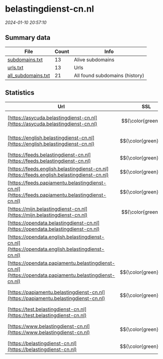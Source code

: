 # belastingdienst-cn.nl
*2024-01-10 20:57:10*
## Summary data
| File       | Count | Info |
|------------|-------|------|
|[subdomains.txt](/data/belastingdienst-cn.nl/subdomains.txt)|13|Alive subdomains|
|[urls.txt](/data/belastingdienst-cn.nl/urls.txt)|13|Urls|
|[all_subdomains.txt](/data/belastingdienst-cn.nl/all_subdomains.txt)|21|All found subdomains (history)|
## Statistics
| Url | SSL | Server | Cookie | HSTS | CSP | XFO | XXP | RP | Tech |Title |
|------------|-------|------|------|------|------|------|------|------|------|------|
|[https://asycuda.belastingdienst-cn.nl](https://asycuda.belastingdienst-cn.nl)| $${\color{green}A}$$ |Apache| | | | | | 3:white_check_mark: |Apache HTTP Server||
|[https://english.belastingdienst-cn.nl](https://english.belastingdienst-cn.nl)| $${\color{green}A+}$$ |nginx| |:white_check_mark: |:warning: | 1:white_check_mark: | 2:white_check_mark: | 3:white_check_mark: |Bloomreach HSTS Nginx|Home | Belasting...|
|[https://feeds.belastingdienst-cn.nl](https://feeds.belastingdienst-cn.nl)| $${\color{green}A+}$$ |nginx| |:white_check_mark: | | 1:white_check_mark: | 2:white_check_mark: | 3:white_check_mark: |HSTS Nginx||
|[https://feeds.english.belastingdienst-cn.nl](https://feeds.english.belastingdienst-cn.nl)| $${\color{green}A+}$$ |nginx| |:white_check_mark: | | 1:white_check_mark: | 2:white_check_mark: | 3:white_check_mark: |HSTS Nginx||
|[https://feeds.papiamentu.belastingdienst-cn.nl](https://feeds.papiamentu.belastingdienst-cn.nl)| $${\color{green}A+}$$ |nginx| |:white_check_mark: | | 1:white_check_mark: | 2:white_check_mark: | 3:white_check_mark: |HSTS Nginx||
|[https://mijn.belastingdienst-cn.nl](https://mijn.belastingdienst-cn.nl)| $${\color{green}A}$$ ||:white_check_mark: |:white_check_mark: |:warning: | 1:white_check_mark: | 2:white_check_mark: | 3:white_check_mark: |||
|[https://opendata.belastingdienst-cn.nl](https://opendata.belastingdienst-cn.nl)| |nginx| |:white_check_mark: | | 1:white_check_mark: | 2:white_check_mark: | 3:white_check_mark: |HSTS Nginx||
|[https://opendata.english.belastingdienst-cn.nl](https://opendata.english.belastingdienst-cn.nl)| |nginx| |:white_check_mark: | | 1:white_check_mark: | 2:white_check_mark: | 3:white_check_mark: |HSTS Nginx||
|[https://opendata.papiamentu.belastingdienst-cn.nl](https://opendata.papiamentu.belastingdienst-cn.nl)| $${\color{green}A+}$$ |nginx| |:white_check_mark: | | 1:white_check_mark: | 2:white_check_mark: | 3:white_check_mark: |HSTS Nginx||
|[https://papiamentu.belastingdienst-cn.nl](https://papiamentu.belastingdienst-cn.nl)| $${\color{green}A+}$$ |nginx| |:white_check_mark: |:warning: | 1:white_check_mark: | 2:white_check_mark: | 3:white_check_mark: |Bloomreach HSTS Nginx|Home | Belasting...|
|[https://test.belastingdienst-cn.nl](https://test.belastingdienst-cn.nl)| || | | | | | 3:white_check_mark: |||
|[https://www.belastingdienst-cn.nl](https://www.belastingdienst-cn.nl)| $${\color{green}A+}$$ |nginx| |:white_check_mark: |:warning: | 1:white_check_mark: | 2:white_check_mark: | 3:white_check_mark: |Bloomreach HSTS Nginx|Belastingdienst...|
|[https://belastingdienst-cn.nl](https://belastingdienst-cn.nl)| $${\color{green}A+}$$ |nginx| |:white_check_mark: |:warning: | 1:white_check_mark: | 2:white_check_mark: | 3:white_check_mark: |HSTS Nginx|301 Moved Perman...|